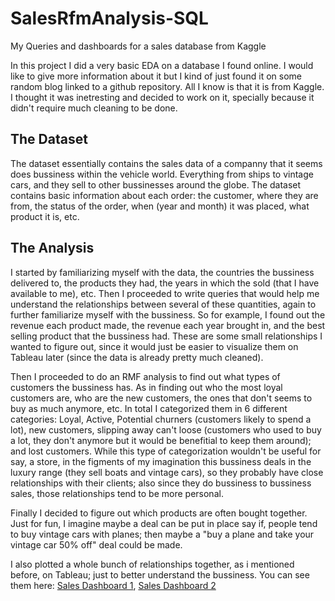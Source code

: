 # SalesRfmAnalysis-SQL
My Queries and dashboards for a sales database from Kaggle

In this project I did a very basic EDA on a database I found online. I would like to give more information about it but I kind of just found it on some random blog linked to a github repository. All I know is that it is from Kaggle. I thought it was inetresting and decided to work on it, specially because it didn't require much cleaning to be done.

## The Dataset
The dataset essentially contains the sales data of a companny that it seems does bussiness within the vehicle world. Everything from ships to vintage cars, and they sell to other bussinesses around the globe. The dataset contains basic information about each order: the customer, where they are from, the status of the order, when (year and month) it was placed, what product it is, etc.

## The Analysis
I started by familiarizing myself with the data, the countries the bussiness delivered to, the products they had, the years in which the sold (that I have available to me), etc. Then I proceeded to write queries that would help me understand the relationships between several of these quantities, again to further familiarize myself with the bussiness. So for example, I found out the revenue each product made, the revenue each year brought in, and the best selling product that the bussiness had. These are some small relationships I wanted to figure out, since it would just be easier to visualize them on Tableau later (since the data is already pretty much cleaned).

Then I proceeded to do an RMF analysis to find out what types of customers the bussiness has. As in finding out who the most loyal customers are, who are the new customers, the ones that don't seems to buy as much anymore, etc. In total I categorized them in 6 different categories: Loyal, Active, Potential churners (customers likely to spend a lot), new customers, slipping away can't loose (customers who used to buy a lot, they don't anymore but it would be benefitial to keep them around); and lost customers. While this type of categorization wouldn't be useful for say, a store, in the figments of my imagination this bussiness deals in the luxury range (they sell boats and vintage cars), so they probably have close relationships with their clients; also since they do bussiness to bussiness sales, those relationships tend to be more personal.

Finally I decided to figure out which products are often bought together. Just for fun, I imagine maybe a deal can be put in place say if, people tend to buy vintage cars with planes; then maybe a "buy a plane and take your vintage car 50% off" deal could be made.

I also plotted a whole bunch of relationships together, as i mentioned before, on Tableau; just to better understand the bussiness. You can see them here: [Sales Dashboard 1](https://public.tableau.com/app/profile/jose.lopez4015/viz/Sales_Dashboard_1_16670065998270/SalesDash1?publish=yes), [Sales Dashboard 2](https://public.tableau.com/app/profile/jose.lopez4015/viz/Sales_Dashboard_2_16670065697380/SalesDash2?publish=yes)



